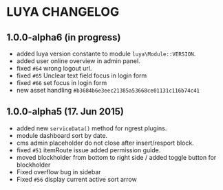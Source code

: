 LUYA CHANGELOG
==============

1.0.0-alpha6 (in progress)
--------------------------
- added luya version constante to module `luya\Module::VERSION`.
- added user online overview in admin panel.
- fixed `#64` wrong logout url.
- fixed `#65` Unclear text field focus in login form
- fixed `#66` set focus in login form
- new asset handling `#b3684b6e3eec21385a53668ce01131c116b74c41`

1.0.0-alpha5 (17. Jun 2015)
-------------------------------
- added new `serviceData()` method for ngrest plugins.
- module dashboard sort by date.
- cms admin placeholder do not close after insert/resport block.
- fixed `#51` itemRoute issue added permission guide.
- moved blockholder from bottom to right side / added toggle button for blockholder
- Fixed overflow bug in sidebar
- Fixed `#56` display current active sort arrow